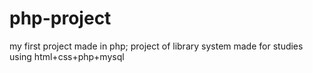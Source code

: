 # php-project
my first project made in php; 
project of library system made for studies using html+css+php+mysql
